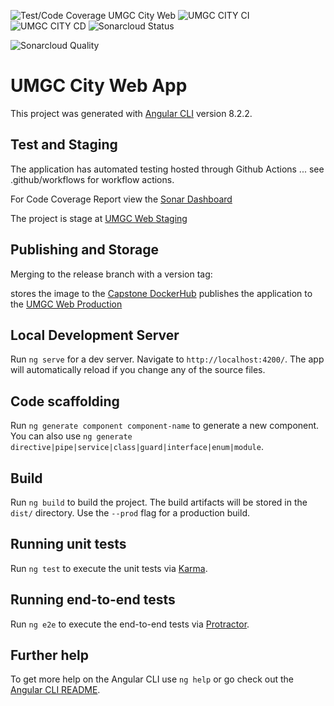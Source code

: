 ![Test/Code Coverage UMGC City Web](https://github.com/umgc/umgc.city.frontend/workflows/Test/Code%20Coverage/badge.svg)
![UMGC CITY CI](https://github.com/umgc/umgc.city.frontend/workflows/Deploy%20Dev%20UMGC%20City%20Web/badge.svg)
![UMGC CITY CD](https://github.com/umgc/umgc.city.frontend/workflows/Deploy%20Dev%20UMGC%20City%20Web/badge.svg)
![Sonarcloud Status](https://sonarcloud.io/api/project_badges/measure?project=umgc-city-frontend&metric=coverage)

![Sonarcloud Quality](https://sonarcloud.io/api/project_badges/quality_gate?project=umgc-city-frontend)


# UMGC City Web App

This project was generated with [Angular CLI](https://github.com/angular/angular-cli) version 8.2.2.

## Test and Staging

The application has automated testing hosted through Github Actions ... see .github/workflows for workflow actions.

For Code Coverage Report view the [Sonar Dashboard](https://sonarcloud.io/dashboard?id=umgc-city-frontend)

The project is stage at [UMGC Web Staging](https://appdev-umgc-cityweb.herokuapp.com/)

## Publishing and Storage

Merging to the release branch with a version tag:

stores the image to the [Capstone DockerHub](https://hub.docker.com/u/umgccaps)
publishes the application to the [UMGC Web Production](https://app-umgc-city-web.herokuapp.com/)

## Local Development Server

Run `ng serve` for a dev server. Navigate to `http://localhost:4200/`. The app will automatically reload if you change any of the source files.

## Code scaffolding

Run `ng generate component component-name` to generate a new component. You can also use `ng generate directive|pipe|service|class|guard|interface|enum|module`.

## Build

Run `ng build` to build the project. The build artifacts will be stored in the `dist/` directory. Use the `--prod` flag for a production build.

## Running unit tests

Run `ng test` to execute the unit tests via [Karma](https://karma-runner.github.io).

## Running end-to-end tests

Run `ng e2e` to execute the end-to-end tests via [Protractor](http://www.protractortest.org/).

## Further help

To get more help on the Angular CLI use `ng help` or go check out the [Angular CLI README](https://github.com/angular/angular-cli/blob/master/README.md).
